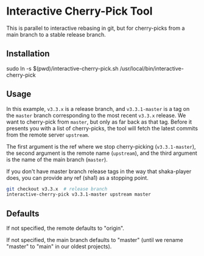 # Interactive Cherry-Pick Tool

This is parallel to interactive rebasing in git, but for cherry-picks from a
main branch to a stable release branch.


## Installation

sudo ln -s $(pwd)/interactive-cherry-pick.sh /usr/local/bin/interactive-cherry-pick


## Usage

In this example, `v3.3.x` is a release branch, and `v3.3.1-master` is a tag on
the `master` branch corresponding to the most recent `v3.3.x` release.  We want
to cherry-pick from `master`, but only as far back as that tag.  Before it
presents you with a list of cherry-picks, the tool will fetch the latest
commits from the remote server `upstream`.

The first argument is the ref where we stop cherry-picking (`v3.3.1-master`),
the second argument is the remote name (`upstream`), and the third argument is
the name of the main branch (`master`).

If you don't have master branch release tags in the way that shaka-player does,
you can provide any ref (sha1) as a stopping point.

```sh
git checkout v3.3.x  # release branch
interactive-cherry-pick v3.3.1-master upstream master
```


## Defaults

If not specified, the remote defaults to "origin".

If not specified, the main branch defaults to "master" (until we rename
"master" to "main" in our oldest projects).
